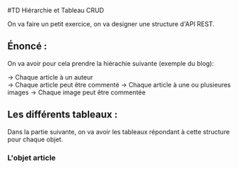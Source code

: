 #TD Hiérarchie et Tableau CRUD

On va faire un petit exercice, on va designer une structure d'API REST.

## Énoncé :

On va avoir pour cela prendre la hiérachie suivante (exemple du blog):  
> 
-> Chaque article à un auteur  
-> Chaque article peut être commenté 
-> Chaque article à une ou plusieures images 
-> Chaque image peut être commentée 

## Les différents tableaux :

Dans la partie suivante, on va avoir les tableaux répondant à cette structure
pour chaque objet.

### L'objet article


